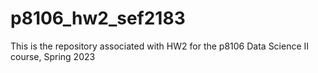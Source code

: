 # p8106_hw2_sef2183
This is the repository associated with HW2 for the p8106 Data Science II course, Spring 2023
